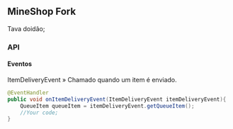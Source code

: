 ## MineShop Fork
Tava doidão;

### API

#### Eventos

ItemDeliveryEvent » Chamado quando um item é enviado.
```java
@EventHandler
public void onItemDeliveryEvent(ItemDeliveryEvent itemDeliveryEvent){
    QueueItem queueItem = itemDeliveryEvent.getQueueItem();
    //Your code;
}
```
